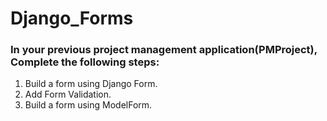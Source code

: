 # Django_Forms

### In your previous project management application(PMProject), Complete the following steps:

1. Build a form using Django Form.
2. Add Form Validation.
3. Build a form using ModelForm.
